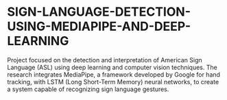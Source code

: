 # SIGN-LANGUAGE-DETECTION-USING-MEDIAPIPE-AND-DEEP-LEARNING
Project focused on the detection and interpretation of American Sign Language (ASL) using deep learning and computer vision techniques. The research integrates MediaPipe, a framework developed by Google for hand tracking, with LSTM (Long Short-Term Memory) neural networks, to create a system capable of recognizing sign language gestures.
